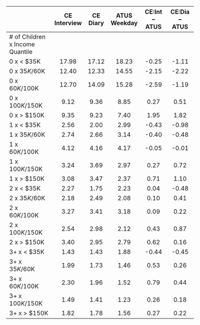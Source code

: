 
|                      | CE<br>Interview |  CE<br>Diary | ATUS<br>Weekday | CE:Int &minus; ATUS | CE:Dia &minus; ATUS |
| -------------------- | :----------: | :----------: | :----------: | :----------: | :----------: |
| # of Children x Income Quantile |              |              |              |              |              |
| 0 x     < $35K       |        17.98 |        17.12 |        18.23 |        -0.25 |        -1.11 |
| 0 x  $35K/$60K       |        12.40 |        12.33 |        14.55 |        -2.15 |        -2.22 |
| 0 x  $60K/$100K      |        12.70 |        14.09 |        15.28 |        -2.59 |        -1.19 |
| 0 x $100K/$150K      |         9.12 |         9.36 |         8.85 |         0.27 |         0.51 |
| 0 x     > $150K      |         9.35 |         9.23 |         7.40 |         1.95 |         1.82 |
| 1 x     < $35K       |         2.56 |         2.00 |         2.99 |        -0.43 |        -0.98 |
| 1 x  $35K/$60K       |         2.74 |         2.66 |         3.14 |        -0.40 |        -0.48 |
| 1 x  $60K/$100K      |         4.12 |         4.16 |         4.17 |        -0.05 |        -0.01 |
| 1 x $100K/$150K      |         3.24 |         3.69 |         2.97 |         0.27 |         0.72 |
| 1 x     > $150K      |         3.08 |         3.47 |         2.37 |         0.71 |         1.10 |
| 2 x     < $35K       |         2.27 |         1.75 |         2.23 |         0.04 |        -0.48 |
| 2 x  $35K/$60K       |         2.18 |         2.49 |         2.08 |         0.10 |         0.41 |
| 2 x  $60K/$100K      |         3.27 |         3.41 |         3.18 |         0.09 |         0.22 |
| 2 x $100K/$150K      |         2.54 |         2.98 |         2.12 |         0.43 |         0.87 |
| 2 x     > $150K      |         3.40 |         2.95 |         2.79 |         0.62 |         0.16 |
| 3+ x     < $35K      |         1.43 |         1.43 |         1.88 |        -0.44 |        -0.45 |
| 3+ x  $35K/$60K      |         1.99 |         1.73 |         1.46 |         0.53 |         0.26 |
| 3+ x  $60K/$100K     |         2.30 |         1.96 |         1.52 |         0.79 |         0.44 |
| 3+ x $100K/$150K     |         1.49 |         1.41 |         1.23 |         0.26 |         0.18 |
| 3+ x     > $150K     |         1.82 |         1.78 |         1.56 |         0.27 |         0.22 |

